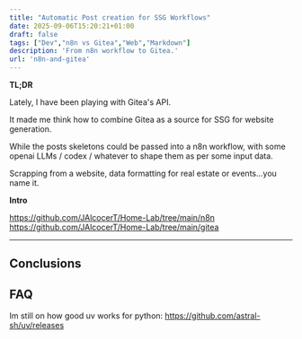 ```yaml
---
title: "Automatic Post creation for SSG Workflows"
date: 2025-09-06T15:20:21+01:00
draft: false
tags: ["Dev","n8n vs Gitea","Web","Markdown"]
description: 'From n8n workflow to Gitea.'
url: 'n8n-and-gitea'
---
```



**TL;DR** 

Lately, I have been playing with Gitea's API.

It made me think how to combine Gitea as a source for SSG for website generation.

While the posts skeletons could be passed into a n8n workflow, with some openai LLMs / codex / whatever to shape them as per some input data.

Scrapping from a website, data formatting for real estate or events...you name it.

**Intro**


https://github.com/JAlcocerT/Home-Lab/tree/main/n8n
https://github.com/JAlcocerT/Home-Lab/tree/main/gitea











--- 

## Conclusions


## FAQ

Im still on how good uv works for python: https://github.com/astral-sh/uv/releases